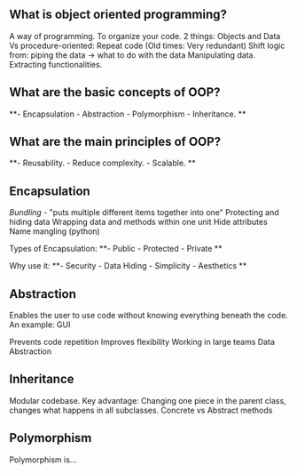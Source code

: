 ## What is object oriented programming?

A way of programming. To organize your code.
2 things: Objects and Data
Vs procedure-oriented: Repeat code (Old times: Very redundant)
Shift logic from: piping the data -> what to do with the data
Manipulating data. Extracting functionalities.


## What are the basic concepts of OOP?

  **- Encapsulation
    - Abstraction
    - Polymorphism
    - Inheritance.  **

## What are the main principles of OOP?

  **- Reusability. 
    - Reduce complexity.
    - Scalable.  **

## Encapsulation

_Bundling_ - "puts multiple different items together into one"
Protecting and hiding data
Wrapping data and methods within one unit
Hide attributes
Name mangling (python)

Types of Encapsulation:
  **- Public
    - Protected
    - Private  **

Why use it:
  **- Security
    - Data Hiding
    - Simplicity
    - Aesthetics  **


## Abstraction

Enables the user to use code without knowing everything beneath the code.
An example: GUI

Prevents code repetition
Improves flexibility
Working in large teams
Data Abstraction

## Inheritance

Modular codebase.
Key advantage: Changing one piece in the parent class, changes what happens in all subclasses.
Concrete vs Abstract methods

## Polymorphism

Polymorphism is...
